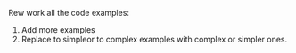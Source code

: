 Rew work all the code examples:
1. Add more examples
2. Replace to simpleor to complex examples with complex or simpler ones.